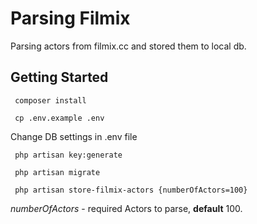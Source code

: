 # Parsing Filmix

Parsing actors from filmix.cc and stored them to local db.

## Getting Started
```
 composer install
```
```
 cp .env.example .env
```
 Change DB settings in .env file
```
 php artisan key:generate
```
```
 php artisan migrate
```
```
 php artisan store-filmix-actors {numberOfActors=100}
```

_numberOfActors_ - required Actors to parse, **default** 100.


